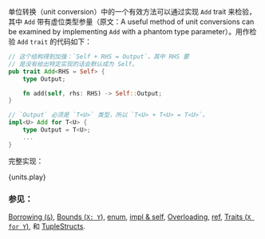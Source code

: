 单位转换（unit conversion）中的一个有效方法可以通过实现 `Add` trait 来检验，其中 `Add` 带有虚位类型参量（原文：A useful method of unit conversions can be examined by implementing `Add` with a phantom type parameter）。用作检验 `Add` `trait` 的代码如下：

```rust
// 这个结构得到加强：`Self + RHS = Output`，其中 RHS 要
// 是没有给出特定实现的话会默认成为 Self。
pub trait Add<RHS = Self> {
    type Output;

    fn add(self, rhs: RHS) -> Self::Output;
}

// `Output` 必须是 `T<U>` 类型，所以 `T<U> + T<U> = T<U>`。
impl<U> Add for T<U> {
    type Output = T<U>;
    ...
}
```

完整实现：

{units.play}

### 参见：

[Borrowing (`&`)], [Bounds (`X: Y`)], [enum], [impl & self],
[Overloading], [ref], [Traits (`X for Y`)], 和 [TupleStructs].

[Borrowing (`&`)]: ../../scope/borrow.html
[Bounds (`X: Y`)]: ../../trait/bounds.html
[enum]: ../../custom_types/enum.html
[impl & self]: ../../fn/methods.html
[Overloading]: ../../trait/ops.html
[ref]: ../../scope/borrow/ref.html
[Traits (`X for Y`)]: ../../trait.html
[TupleStructs]: ../../custom_types/structs.html
[std::marker::PhantomData]: https://doc.rust-lang.org/std/marker/struct.PhantomData.html
